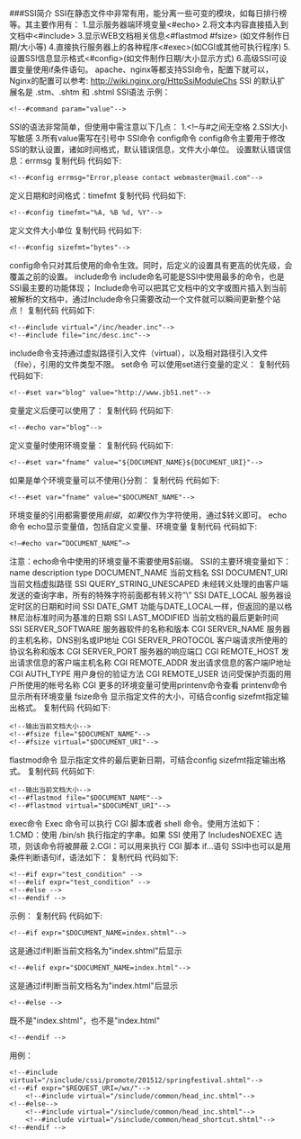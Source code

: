###SSI简介
SSI在静态文件中非常有用，能分离一些可变的模块，如每日排行榜等。其主要作用有：
1.显示服务器端环境变量<#echo>
2.将文本内容直接插入到文档中<#include>
3.显示WEB文档相关信息<#flastmod #fsize> (如文件制作日期/大小等)
4.直接执行服务器上的各种程序<#exec>(如CGI或其他可执行程序)
5.设置SSI信息显示格式<#config>(如文件制作日期/大小显示方式)
6.高级SSI<XSSI>可设置变量使用if条件语句。 apache、nginx等都支持SSI命令，配置下就可以，Nginx的配置可以参考:
http://wiki.nginx.org/HttpSsiModuleChs
SSI 的默认扩展名是 .stm、.shtm 和 .shtml
SSI语法
示例：

	<!--#command param="value"-->
SSI的语法非常简单，但使用中需注意以下几点：
1.<\!–与#之间无空格
2.SSI大小写敏感
3.所有value需写在引号中
SSI命令
config命令
config命令主要用于修改SSI的默认设置，诸如时间格式，默认错误信息，文件大小单位。
设置默认错误信息：errmsg
复制代码 代码如下:

	<!--#config errmsg="Error,please contact webmaster@mail.com"-->

定义日期和时间格式：timefmt
复制代码 代码如下: 

	<!--#config timefmt="%A, %B %d, %Y"-->

定义文件大小单位
复制代码 代码如下:

	<!--#config sizefmt="bytes"-->

config命令只对其后使用的命令生效。同时，后定义的设置具有更高的优先级，会覆盖之前的设置。
include命令
include命名可能是SSI中使用最多的命令，也是SSI最主要的功能体现；
Include命令可以把其它文档中的文字或图片插入到当前被解析的文档中，通过Include命令只需要改动一个文件就可以瞬间更新整个站点！
复制代码 代码如下:

	<!--#include virtual="/inc/header.inc"-->
	<!--#include file="inc/desc.inc"-->

include命令支持通过虚拟路径引入文件（virtual），以及相对路径引入文件（file），引用的文件类型不限。
set命令
可以使用set进行变量的定义：
复制代码 代码如下:

	<!--#set var="blog" value="http://www.jb51.net"-->

变量定义后便可以使用了：
复制代码 代码如下:

	<!--#echo var="blog"-->

定义变量时使用环境变量：
复制代码 代码如下:

	<!--#set var="fname" value="${DOCUMENT_NAME}${DOCUMENT_URI}"-->

如果是单个环境变量可以不使用{}分割：
复制代码 代码如下:

	<!--#set var="fname" value="$DOCUMENT_NAME"-->

环境变量的引用都需要使用$前缀，如果$仅作为字符使用，通过\$转义即可。
echo命令
echo显示变量值，包括自定义变量、环境变量
复制代码 代码如下:

	<!–#echo var=”DOCUMENT_NAME”–>

注意：echo命令中使用的环境变量不需要使用$前缀。 SSI的主要环境变量如下：
name	description	type
DOCUMENT_NAME	当前文档名	SSI
DOCUMENT_URI	当前文档虚拟路径	SSI
QUERY_STRING_UNESCAPED	未经转义处理的由客户端发送的查询字串，所有的特殊字符前面都有转义符”\”	SSI
DATE_LOCAL	服务器设定时区的日期和时间	SSI
DATE_GMT	功能与DATE_LOCAL一样，但返回的是以格林尼治标准时间为基准的日期	SSI
LAST_MODIFIED	当前文档的最后更新时间	SSI
SERVER_SOFTWARE	服务器软件的名称和版本	CGI
SERVER_NAME	服务器的主机名称，DNS别名或IP地址	CGI
SERVER_PROTOCOL	客户端请求所使用的协议名称和版本	CGI
SERVER_PORT	服务器的响应端口	CGI
REMOTE_HOST	发出请求信息的客户端主机名称
	CGI
REMOTE_ADDR	发出请求信息的客户端IP地址	CGI
AUTH_TYPE	用户身份的验证方法	CGI
REMOTE_USER	访问受保护页面的用户所使用的帐号名称	CGI
更多的环境变量可使用printenv命令查看 printenv命令 显示所有环境变量
fsize命令
显示指定文件的大小，可结合config sizefmt指定输出格式。
复制代码 代码如下:

	<!--输出当前文档大小-->
	<!--#fsize file="$DOCUMENT_NAME"-->
	<!--#fsize virtual="$DOCUMENT_URI"-->
flastmod命令
显示指定文件的最后更新日期，可结合config sizefmt指定输出格式。
复制代码 代码如下:

	<!--输出当前文档大小-->
	<!--#flastmod file="$DOCUMENT_NAME"-->
	<!--#flastmod virtual="$DOCUMENT_URI"-->
exec命令
Exec 命令可以执行 CGI 脚本或者 shell 命令。使用方法如下：
1.CMD：使用 /bin/sh 执行指定的字串。如果 SSI 使用了 IncludesNOEXEC 选项，则该命令将被屏蔽
2.CGI：可以用来执行 CGI 脚本
if…语句
SSI中也可以是用条件判断语句if，语法如下：
复制代码 代码如下:

	<!--#if expr="test_condition" -->
	<!--#elif expr="test_condition" -->
	<!--#else -->
	<!--#endif -->

示例：
复制代码 代码如下:

	<!--#if expr="$DOCUMENT_NAME=index.shtml"-->
这是通过if判断当前文档名为"index.shtml"后显示

	<!--#elif expr="$DOCUMENT_NAME=index.html"-->
这是通过if判断当前文档名为"index.html"后显示

	<!--#else -->
既不是"index.shtml"，也不是"index.html"

	<!--#endif -->

用例：

	<!--#include virtual="/sinclude/cssi/promote/201512/springfestival.shtml"-->
	<!--#if expr="$REQUEST_URI=/wx/"-->
		<!--#include virtual="/sinclude/common/head_inc.shtml"-->
	<!--#else-->
		<!--#include virtual="/sinclude/common/head_inc.shtml"-->
		<!--#include virtual="/sinclude/common/head_shortcut.shtml"-->
	<!--#endif --> 
